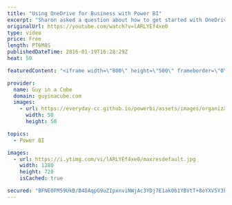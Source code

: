 ```yaml
---
title: "Using OneDrive for Business with Power BI"
excerpt: "Sharon asked a question about how to get started with OneDrive for Business and then use that with Power BI. I look at how you can get up and running, and then look at how you can connect to documents within OneDrive from Power BI.  This also touches on your Organizational account and how that relates"
originalUrl: https://youtube.com/watch?v=lARLYEf4xe0
type: video
price: Free
length: PT6M8S
publishedDateTime: 2016-01-19T16:28:29Z
heat: 50

featuredContent: "<iframe width=\"800\" height=\"500\" frameborder=\"0\" src=\"https://www.youtube.com/embed/lARLYEf4xe0\" allow=\"accelerometer; autoplay; encrypted-media; gyroscope; picture-in-picture\" allowfullscreen></iframe>"

provider:
  name: Guy in a Cube
  domain: guyinacube.com
  images:
    - url: https://everyday-cc.github.io/powerbi/assets/images/organizations/guyinacube.com-50x50.jpg
      width: 50
      height: 50

topics:
  - Power BI

images:
  - url: https://i.ytimg.com/vi/lARLYEf4xe0/maxresdefault.jpg
    width: 1280
    height: 720
    isCached: true

secured: "BFNE0FM59UkB/B4DAqpG9uZIpxnviNWjAc3YDj7E1ak0b1YBVtT+8oYXV5Y3k5j9CHdkmH60+NnPhHzDgG6aKtAjAOS8h75aG7OkGalQEBiX3ZsT5nkKGE01bB4A3JW9VD6WKhHVeGtTlQ7pWf5j981L58bx3X2wBgaqWLQ6pUhIoM5auGU0mkHHsCihRe/KMS/hpEnHMkwjM1aALtqMx3oKlDb2BXHjXUpabpoU7yWvwRnhOstXoFg2lRgQdc/j41iDl6d7xYBbIWC2WjRczF8U+dQ8Ncw8VRZHNKZZHQQzG37G0PVIExdZYsnEIqF7AAY8wLqgU2XEzLV+k9LEBPt9tP9P7YT6nwsp0l/DslgrNQwqrensrR0kFIpXWkk4fjBElGRuPxy1llYQ8n9jjvGDCldIn1GSti+ky7xJDX0=;VRs8za2FPWtUIHWDviJv4A=="
---
```


